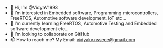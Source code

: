 - 👋 Hi, I’m @VidyaV1993
- 👀 I’m interested in Embedded software, Programming microcontrollers, FreeRTOS, Automotive software development, IoT etc...
- 🌱 I’m currently learning FreeRTOS, Automotive Testing and Embedded software development etc...
- 💞️ I’m looking to collaborate on GitHub
- 📫 How to reach me? My Email: vidyakv.nssece@gmail.com

<!---
VidyaV1993/VidyaV1993 is a ✨ special ✨ repository because its `README.md` (this file) appears on your GitHub profile.
You can click the Preview link to take a look at your changes.
--->
